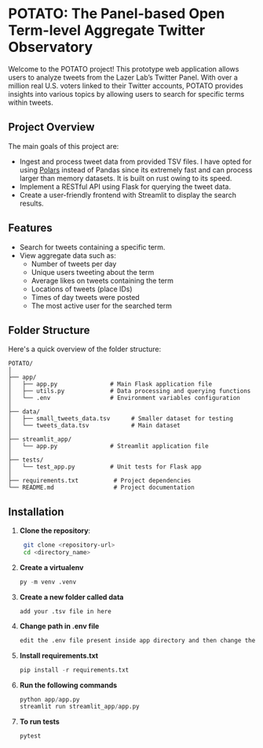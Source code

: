 # POTATO: The Panel-based Open Term-level Aggregate Twitter Observatory

Welcome to the POTATO project! This prototype web application allows users to analyze tweets from the Lazer Lab’s Twitter Panel. With over a million real U.S. voters linked to their Twitter accounts, POTATO provides insights into various topics by allowing users to search for specific terms within tweets.

## Project Overview

The main goals of this project are:

- Ingest and process tweet data from provided TSV files. I have opted for using [Polars](https://pola.rs/) instead of Pandas since its extremely fast and can process larger than memory datasets. It is built on rust owing to its speed.
- Implement a RESTful API using Flask for querying the tweet data.
- Create a user-friendly frontend with Streamlit to display the search results.

## Features

- Search for tweets containing a specific term.
- View aggregate data such as:
  - Number of tweets per day
  - Unique users tweeting about the term
  - Average likes on tweets containing the term
  - Locations of tweets (place IDs)
  - Times of day tweets were posted
  - The most active user for the searched term

## Folder Structure

Here's a quick overview of the folder structure:

```
POTATO/
│
├── app/
│   ├── app.py               # Main Flask application file 
│   ├── utils.py             # Data processing and querying functions 
│   └── .env                 # Environment variables configuration 
│
├── data/
│   ├── small_tweets_data.tsv      # Smaller dataset for testing 
│   └── tweets_data.tsv            # Main dataset 
│
├── streamlit_app/
│   └── app.py               # Streamlit application file 
│
├── tests/
│   └── test_app.py          # Unit tests for Flask app 
│
├── requirements.txt          # Project dependencies 
└── README.md                 # Project documentation
```

## Installation

1. **Clone the repository**:

   ```bash
    git clone <repository-url>
    cd <directory_name>
    ```
2. **Create a virtualenv**
    ```py
    py -m venv .venv
    ```
3. **Create a new folder called data**
   ```
   add your .tsv file in here
   ```

4. **Change path in .env file**
   ```bash
   edit the .env file present inside app directory and then change the DATA_FILE_PATH to the relative path of the file you've pasted in data folder.
   ```
5. **Install requirements.txt**

    ```py
    pip install -r requirements.txt 
    ```

6. **Run the following commands**
    ```py
    python app/app.py
    streamlit run streamlit_app/app.py
    ```

7. **To run tests**
    ```py
    pytest
    ```
